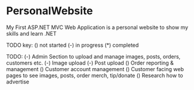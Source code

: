 # PersonalWebsite
My First ASP.NET MVC Web Application is a personal website to show my skills and learn .NET

TODO key:
() not started
(-) in progress
(*) completed

TODO:
(-) Admin Section to upload and manage images, posts, orders, customers etc.
  (-) Image upload
  (-) Post upload
  () Order reporting & management
  () Customer account management
() Customer facing web pages to see images, posts, order merch, tip/donate
  () Research how to advertise
